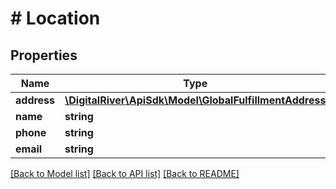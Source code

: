 # # Location

## Properties

Name | Type | Description | Notes
------------ | ------------- | ------------- | -------------
**address** | [**\DigitalRiver\ApiSdk\Model\GlobalFulfillmentAddress**](GlobalFulfillmentAddress.md) |  | 
**name** | **string** |  | [optional] 
**phone** | **string** |  | [optional] 
**email** | **string** |  | [optional] 

[[Back to Model list]](../../README.md#documentation-for-models) [[Back to API list]](../../README.md#documentation-for-api-endpoints) [[Back to README]](../../README.md)


